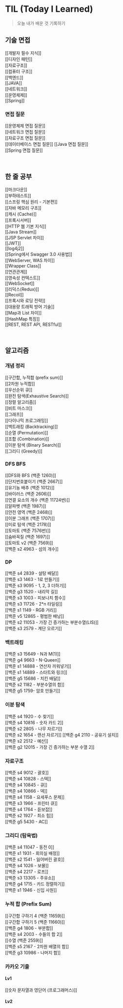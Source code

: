 # TIL (Today I Learned) 

> 오늘 내가 배운 것 기록하기

## 기술 면접

[[개발자 필수 지식]]      
[[디자인 패턴]]      
[[자료구조]]      
[[컴퓨터 구조]]      
[[백엔드]]   
[[JAVA]]   
[[네트워크]]   
[[운영체제]]   
[[Spring]]

### 면접 질문

[[운영체제 면접 질문]]   
[[네트워크 면접 질문]]   
[[자료구조 면접 질문]]   
[[데이터베이스 면접 질문]]
[[Java 면접 질문]]   
[[Spring 면접 질문]]   

<br>

## 한 줄 공부

[[마크다운]]    
[[부하테스트]]   
[[스프링 핵심 원리 - 기본편]]   
[[자바 메모리 구조]]   
[[캐시 (Cache)]]   
[[프록시서버]]   
[[HTTP 웹 기본 지식]]   
[[Java Stream]]   
[[JSP Servlet 차이]]   
[[JWT]]   
[[log4j2]]   
[[Spring에서 Swagger 3.0 사용법]]   
[[WebServer, WAS 차이]]   
[[Wrapper Class]]   
[[연관관계]]   
[[영속성 컨텍스트]]   
[[WebSocket]]  
[[리덕스(Redux)]]   
[[Recoil]]   
[[프록시와 로딩 전략]]   
[[대용량 트래픽 방어 기술]]   
[[Map과 List 차이]]   
[[HashMap 특징]]   
[[REST, REST API, RESTful]]   


<br>

## 알고리즘

### 개념 정리

[[구간합, 누적합 (prefix sum)]]   
[[2차원 누적합]]   
[[우선순위 큐]]   
[[완전 탐색(Exhaustive Search)]]   
[[정렬 알고리즘]]   
[[비트 마스크]]   
[[그래프]]   
[[다이나믹 프로그래밍]]   
[[백트래킹 (Backtracking)]]   
[[순열 (Permutation)]]   
[[조합 (Combination)]]   
[[이분 탐색 (Binary Search)]]   
[[그리디 (Greedy)]]   


### DFS BFS

[[DFS와 BFS (백준 1260)]]   
[[단지번호붙이기 (백준 2667)]]   
[[유기농 배추 (백준 1012)]]   
[[바이러스 (백준 2606)]]   
[[연결 요소의 개수 (백준 11724번)]]   
[[알파벳 (백준 1987)]]   
[[안전 영역 (백준 2468)]]   
[[이분 그래프 (백준 1707)]]   
[[미로 탐색 (백준 2178)]]   
[[토마토 (백준 7576번)]]   
[[숨바꼭질 (백준 1697)]]   
[[토마토 v2 (백준 7569)]]   
[[백준 s2 4963 - 섬의 개수]]   


### DP

[[백준 s4 2839 - 설탕 배달]]   
[[백준 s3 1463 - 1로 만들기]]   
[[백준 s3 9095 - 1, 2, 3 더하기]]   
[[백준 g3 1520 - 내리막 길]]   
[[백준 s3 1003 - 피보나치 함수]]   
[[백준 s3 11726 - 2*n 타일링]]   
[[백준 s1 1149 - RGB 거리]]   
[[백준 v5 12865 - 평범한 배낭]]   
[[백준 s2 11053 - 가장 긴 증가하는 부분수열(LIS)]]   
[[백준 s3 2579 - 계단 오르기]]   


### 백트래킹

[[백준 s3 15649 - N과 M(1)]]   
[[백준 g4 9663 - N-Queen]]   
[[백준 s1 14888 - 연산자 끼워넣기]]   
[[백준 s1 14889 - 스타트와 링크]]   
[[백준 g5 15686 - 치킨 배달]]   
[[백준 s2 1182 - 부분수열의 합]]   
[[백준 g5 1759- 암호 만들기]]   


### 이분 탐색

[[백준 s4 1920 - 수 찾기]]   
[[백준 s4 10816 - 숫자 카드 2]]   
[[백준 s2 2805 - 나무 자르기]]   
[[백준 s2 1654 - 랜선 자르기]]
[[백준 g4 2110 - 공유기 설치]]   
[[백준 s2 2512 - 예산]]   
[[백준 g2 12015 - 가장 긴 증가하는 부분 수열 2]]   


### 자료구조

[[백준 s4 9012 - 괄호]]   
[[백준 s4 10828 - 스택]]   
[[백준 s4 10845 - 큐]]   
[[백준 s4 10866 - 덱]]   
[[백준 s4 1158 - 요세푸스 문제]]   
[[백준 s3 1966 - 프린터 큐]]   
[[백준 s4 1764 - 듣보잡]]   
[[백준 s2 1927 - 최소 힙]]   
[[백준 g5 5430 - AC]]   


### 그리디 (탐욕법)

[[백준 s4 11047 - 동전 0]]   
[[백준 s1 1931 - 회의실 배정]]   
[[백준 s2 1541 - 잃어버린 괄호]]   
[[백준 s4 1026 - 보물]]   
[[백준 s4 2217 - 로프]]   
[[백준 s3 13305 - 주유소]]   
[[백준 g4 1715 - 카드 정렬하기]]   
[[백준 s1 1946 - 신입 사원]]   


### 누적 합 (Prefix Sum)

[[구간합 구하기 4 (백준 11659)]]   
[[구간합 구하기 5 (백준 11660)]]   
[[백준 g4 1806 - 부분합]]   
[[백준 s4 2003 - 수들의 합 2]]   
[[수열 (백준 2559)]]   
[[백준 s5 2167 - 2차원 배열의 합]]   
[[백준 g3 10986 - 나머지 합]]   


### 카카오 기출

#### Lv1
[[숫자 문자열과 영단어 (프로그래머스)]]   

#### Lv2
